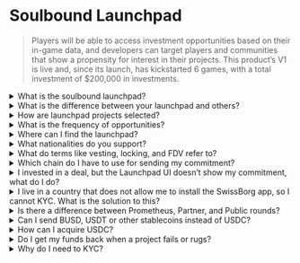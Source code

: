 # Soulbound Launchpad

> Players will be able to access investment opportunities based on their in-game data, and developers can target players and communities that show a propensity for interest in their projects. This product’s V1 is live and, since its launch, has kickstarted 6 games, with a total investment of $200,000 in investments.

<details>

<summary>What is the soulbound launchpad?</summary>

The Soulbound Launchpad is a platform that connects gamers with games raising capital based on their digital identity. It enables game developers to target specific players using their digital identities and raise funds.

</details>

<details>

<summary>What is the difference between your launchpad and others?</summary>

Players connected to the Soulbound launchpad through the credential network are granted access to deals tailored to their gaming credentials. This means an FPS player is more likely to receive an opportunity related to FPS gaming.

</details>

<details>

<summary>How are launchpad projects selected?</summary>

The investment council conducts a thorough multi-stage due diligence process, culminating in a comprehensive report. Across the private market (Venture Capitalist, Business Angels), we maintain some of the most comprehensive and detailed due diligence reports in the GameFi sector.

</details>

<details>

<summary>What is the frequency of opportunities?</summary>

Our ability to accept projects depends entirely on the quality of our deal flow. Therefore, we only consider projects that meet high standards of quality.

</details>

<details>

<summary>Where can I find the launchpad?</summary>

You can find the launchpad [here](https://launchpad.xborg.com/).

</details>

<details>

<summary>What nationalities do you support?</summary>

We support the countries supported by SwissBorg. The complete list can be found here: [https://swissborg.com/supported-countries](https://swissborg.com/supported-countries)

</details>

<details>

<summary>What do terms like vesting, locking, and FDV refer to?</summary>

* **Vesting** refers to the period during which the tokens are distributed
* **Locked** refers to the period during which the tokens are locked
* **FDV** refers to the valuation of a token, computed by multiplying its price by the max supply. (Fully Diluted Valuation)

</details>

<details>

<summary>Which chain do I have to use for sending my commitment?</summary>

The commitment is usually in USDC. The XBorg Launchpad supports Arbitrum, Avalanche, Optimism, Polygon and Binance Smart Chain. Ensure to verify the compatible chains before the launch.

</details>

<details>

<summary>I invested in a deal, but the Launchpad UI doesn’t show my commitment, what do I do?</summary>

If the launchpad does not show the commitment, please open a support ticket on Discord.

</details>

<details>

<summary>I live in a country that does not allow me to install the SwissBorg app, so I cannot KYC. What is the solution to this?</summary>

At the moment, we only support nationalities available on the SwissBorg app. XBorg is actively working on expanding its network, and in time more regions and nationalities will be eligible for KYC.

</details>

<details>

<summary>Is there a difference between Prometheus, Partner, and Public rounds?</summary>

The rounds in which users are eligible vary according to their demographic. Prometheus holders receive the greatest benefits and are not required to pay fees, while other rounds have different fees and allocation sizes.

</details>

<details>

<summary>Can I send BUSD, USDT or other stablecoins instead of USDC?</summary>

Currently, we only support USDC.

</details>

<details>

<summary>How can I acquire USDC?</summary>

SwissBorg is one of the best options to acquire USDC from other cryptocurrencies or fiat.

</details>

<details>

<summary>Do I get my funds back when a project fails or rugs?</summary>

We do thorough due diligence on the launchpad opportunities of XBorg to limit the number of projects that fails.

No refund will be implemented if it's deemed the investors' fault.

</details>

<details>

<summary>Why do I need to KYC?</summary>

For XBorg to comply with relevant jurisdiction relative to launchpads.

</details>
